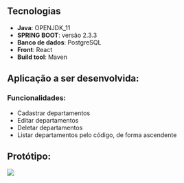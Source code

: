 ## Tecnologias ##

- **Java**: OPENJDK_11
- **SPRING BOOT**: versão 2.3.3
- **Banco de dados**: PostgreSQL
- **Front**: React
- **Build tool**: Maven

## Aplicação a ser desenvolvida:

### Funcionalidades:

- Cadastrar departamentos
- Editar departamentos
- Deletar departamentos
- Listar departamentos pelo código, de forma ascendente

## Protótipo:

![](./img/cadastro-depto.jpg)

